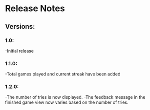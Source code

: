 # Release Notes

## Versions:

### 1.0:
-Initial release

### 1.1.0:
-Total games played and current streak have been added

### 1.2.0:
-The number of tries is now displayed.
-The feedback message in the finished game view now varies based on the number of tries.
